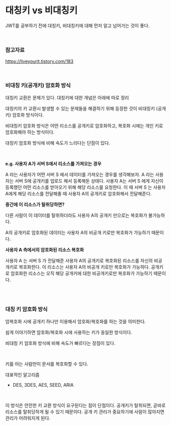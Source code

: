 # 대칭키 vs 비대칭키

JWT를 공부하기 전에 대칭키, 비대칭키에 대해 먼저 알고 넘어가는 것이 좋다. 

<br>



### 참고자료

https://liveyourit.tistory.com/183

<br>



### 비대칭 키(공개키) 암호화 방식

대칭키 교환은 문제가 있다. 대칭키에 대한 개념은 아래에 따로 정리

대칭키의 키 교환시 발생할 수 있는 문제들을 해결하기 위해 등장한 것이 비대칭키 (공개키) 암호화 방식이다.

비대칭키 암호화 방식은 어떤 리소스를 공개키로 암호화하고, 복호화 시에는 개인 키로 암호화해야 하는 방식이다.<br>

대칭키 암호화 방식에 비해 속도가 느리다는 단점이 있다.<br>

<br>

**e.g. 사용자 A가 서버 S에서 리소스를 가져오는 경우**

A 라는 사용자가 어떤 서버 S 에서 데이터를 가져오는 경우를 생각해보자. A 라는 사용자는 서버 S에 공개키를 업로드 해서 등록해둔 상태다. 사용자 A는 서버 S 에게 자신이 등록했던 어떤 리소스를 받아오기 위해 해당 리소스를 요청한다. 이 때 서버 S 는 사용자 A에게 해당 리소스를 전달해줄 때 사용자 A의 공개키로 암호화해서 전달해준다.<br>



**중간에 이 리소스가 탈취당하면?** 

다른 사람이 이 데이터를 탈취하더라도 사용자 A의 공개키 만으로는 복호화가 불가능하다.<br>

A의 공개키로 암호화된 데이터는 사용자 A의 비공개 키로만 복호화가 가능하기 때문이다.<br>



**사용자 A 측에서의 암호화된 리소스 복호화**

사용자 A 는 서버 S 가 전달해준 사용자 A의 공개키로 복호화된 리소스를 자신의 비공개키로 복호화한다. 이 리소스는 사용자 A의 비공개 키로만 복호화가 가능하다. 공개키로 암호화한 리소스는 오직 해당 공개키에 대한 비공개키로만 복호화가 가능하기 때문이다.

<br>

<br>



### 대칭 키 암호화 방식

암복호화 시에 공개키 하나만 이용해서 암호화/복호화를 하는 것을 의미한다.

쉽게 이야기하면 암호화/복호화 시에 사용하는 키가 동일한 방식이다.

비대칭 키 암호화 방식에 비해 속도가 빠르다는 장점이 있다.

<br>

키를 아는 사람만이 문서를 복호화할 수 있다.

대표적인 알고리즘

- DES, 3DES, AES, SEED, ARIA

<br>

이 방식은 안전한 키 교환 방식이 요구된다는 점이 단점이다. 공개키가 탈취되면, 곧바로 리소스를 탈취당하게 될 수 있기 때문이다. 공개 키 관리가 중요하기에 사람이 많아지면 관리가 어려워지게 된다.<br>

<br>













